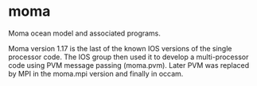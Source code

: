 # moma
Moma ocean model and associated programs.

Moma version 1.17 is the last of the known IOS versions of the single processor code.  The IOS group then used it to develop a multi-processor code using PVM message passing (moma.pvm).  Later PVM was replaced by MPI in the moma.mpi version and finally in occam.
